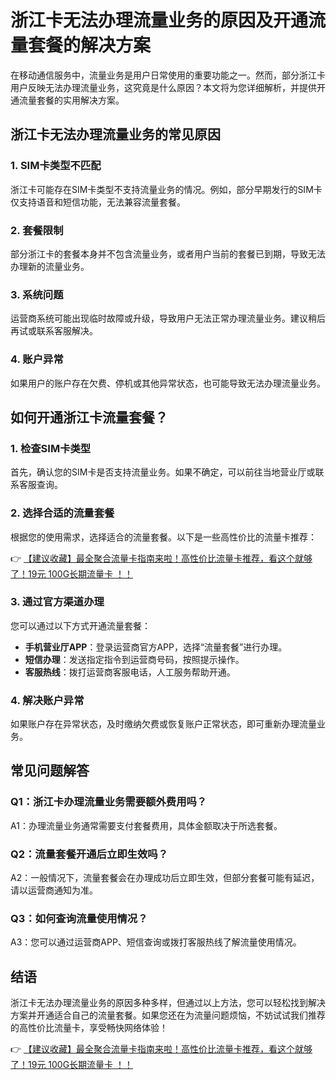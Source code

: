 # 浙江卡无法办理流量业务的原因及开通流量套餐的解决方案

在移动通信服务中，流量业务是用户日常使用的重要功能之一。然而，部分浙江卡用户反映无法办理流量业务，这究竟是什么原因？本文将为您详细解析，并提供开通流量套餐的实用解决方案。

## 浙江卡无法办理流量业务的常见原因

### 1. **SIM卡类型不匹配**
浙江卡可能存在SIM卡类型不支持流量业务的情况。例如，部分早期发行的SIM卡仅支持语音和短信功能，无法兼容流量套餐。

### 2. **套餐限制**
部分浙江卡的套餐本身并不包含流量业务，或者用户当前的套餐已到期，导致无法办理新的流量业务。

### 3. **系统问题**
运营商系统可能出现临时故障或升级，导致用户无法正常办理流量业务。建议稍后再试或联系客服解决。

### 4. **账户异常**
如果用户的账户存在欠费、停机或其他异常状态，也可能导致无法办理流量业务。

## 如何开通浙江卡流量套餐？

### 1. **检查SIM卡类型**
首先，确认您的SIM卡是否支持流量业务。如果不确定，可以前往当地营业厅或联系客服查询。

### 2. **选择合适的流量套餐**
根据您的使用需求，选择适合的流量套餐。以下是一些高性价比的流量卡推荐：

👉 [【建议收藏】最全聚合流量卡指南来啦！高性价比流量卡推荐，看这个就够了！19元 100G长期流量卡 ！！](https://bit.ly/Liuliangka)

### 3. **通过官方渠道办理**
您可以通过以下方式开通流量套餐：
- **手机营业厅APP**：登录运营商官方APP，选择“流量套餐”进行办理。
- **短信办理**：发送指定指令到运营商号码，按照提示操作。
- **客服热线**：拨打运营商客服电话，人工服务帮助开通。

### 4. **解决账户异常**
如果账户存在异常状态，及时缴纳欠费或恢复账户正常状态，即可重新办理流量业务。

## 常见问题解答

### Q1：浙江卡办理流量业务需要额外费用吗？
A1：办理流量业务通常需要支付套餐费用，具体金额取决于所选套餐。

### Q2：流量套餐开通后立即生效吗？
A2：一般情况下，流量套餐会在办理成功后立即生效，但部分套餐可能有延迟，请以运营商通知为准。

### Q3：如何查询流量使用情况？
A3：您可以通过运营商APP、短信查询或拨打客服热线了解流量使用情况。

## 结语

浙江卡无法办理流量业务的原因多种多样，但通过以上方法，您可以轻松找到解决方案并开通适合自己的流量套餐。如果您还在为流量问题烦恼，不妨试试我们推荐的高性价比流量卡，享受畅快网络体验！

👉 [【建议收藏】最全聚合流量卡指南来啦！高性价比流量卡推荐，看这个就够了！19元 100G长期流量卡 ！！](https://bit.ly/Liuliangka)